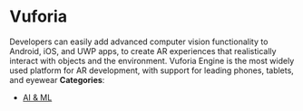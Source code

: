 # Vuforia


Developers can easily add advanced computer vision functionality to Android, iOS, and UWP apps, to create AR experiences that realistically interact with objects and the environment. Vuforia Engine is the most widely used platform for AR development, with support for leading phones, tablets, and eyewear
**Categories**:

- [AI & ML](https://github/awesome-apis/awesome-apis#ai-and-ml)



